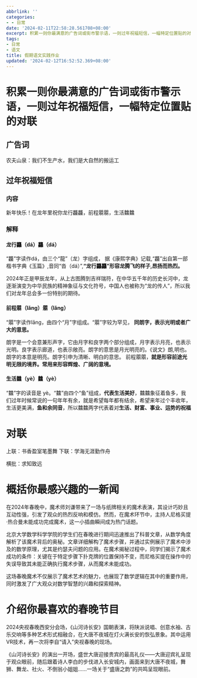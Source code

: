 ```yaml
---
abbrlink: ''
categories:
- - 日常
date: '2024-02-11T22:58:28.561708+08:00'
excerpt: 积累一则你最满意的广告词或街市警示语，一则过年祝福短信，一幅特定位置贴的对联 广告词 农夫山泉：我们不生产水，我们是大自然的搬运工 过年祝福短信 新年快乐！在龙年里祝你龙行龘龘，前程朤朤，生活䲜䲜 对联 上联：书香盈室笔墨舞 下联：学海无涯勤作舟 横批：求知致远 
tags:
- 日常
- 语文
title: 假期语文实践作业
updated: '2024-02-12T16:52:52.369+08:00'
---
```

# 积累一则你最满意的广告词或街市警示语，一则过年祝福短信，一幅特定位置贴的对联

## 广告词

农夫山泉：我们不生产水，我们是大自然的搬运工

## 过年祝福短信

### 内容

新年快乐！在龙年里祝你龙行龘龘，前程朤朤，生活䲜䲜

### 解释

#### 龙行龘（dá）龘（dá）

“龘”字读作dá，由三个“龍”（龙）字组成， 据《康熙字典》记载,“龘”出自第一部楷书字典《玉篇》,音同“沓（dá）”,**“龙行龘龘”形容龙腾飞的样子,昂扬而热烈。**

2024年正是甲辰龙年，从上古图腾到吉祥瑞符，在中华五千年的历史长河中，龙逐渐演变为中华民族的精神象征与文化符号，中国人也被称为“龙的传人”，所以我们对龙年总会多一份特别的期待。

#### 前程朤（lǎng）朤（lǎng）

“朤”字读作lǎng，由四个“月”字组成。“朤”字较为罕见， **同朗字，表示光明或者广大的意思。**

朗字是一个会意兼形声字，它由月字和良字两个部分组成，月字表示月亮，也表示光明。良字表示廊道，也表示敞亮。朗字的意思是月光明亮的。《说文》朗,明也。朗字的本意是明亮。朗字引申为清晰、明白的意思。 前程朤朤，**就是形容前途光明无限的境界。常用来形容辉煌、广阔的意境。**

#### 生活䲜（yè）䲜（yè）

“䲜”字的读音是 yè。“䲜”由四个“鱼”组成，**代表生活美好**，䲜䲜象征着鱼多，我们过年时候常说的一句年年有余，就是希望每年都有结余，希望来年过个丰收年，生活更美满，**鱼和余同音**，所以䲜䲜两字代表着对**生活、财富、事业、运势的祝福**

# 对联

上联：书香盈室笔墨舞 下联：学海无涯勤作舟

横批：求知致远

# 概括你最感兴趣的一新闻

在2024年春晚中，魔术师刘谦带来了一场与纸牌相关的魔术表演，其设计巧妙且互动性强，引发了观众的热烈反响和模仿。然而，在魔术环节中，主持人尼格买提·热合曼未能成功完成魔术，这一小插曲瞬间成为热门话题。

北京大学数学科学学院的学生们在春晚进行期间迅速推出了科普文章，从数学角度解析了该魔术背后的奥秘。文章详细解构了魔术步骤，并通过实例展示了魔术中涉及的数学原理，尤其是约瑟夫问题的应用。在魔术揭秘过程中，同学们揭示了魔术成功的条件：关键在于特定步骤下扑克牌的位置保持不变，而尼格买提在操作中的失误导致其未能正确执行魔术步骤，从而魔术未能成功。

这场春晚魔术不仅展示了魔术艺术的魅力，也展现了数学逻辑在其中的重要作用，同时激发了广大观众对数学智慧的兴趣和探索精神。

# 介绍你最喜欢的春晚节目

2024央视春晚西安分会场，《山河诗长安》国朝表演，将陕派说唱、创意水袖、古乐交响等多种艺术形式相融合，在大唐不夜城在灯火满长安的恢弘景象。其中运用VR技术，再一次将李自“请入”央视春晚的现场。

《山河诗长安》的演出一开场，盛世大唐迎接贵宾的最高礼仪——大唐迎宾礼呈现于观众眼前，随后跟着诗人李白的步伐进入长安城内，画面来到大唐不夜城，舞狮、舞龙、社火、不倒翁小姐姐……一场关于“盛唐之韵”的共鸣呈现眼前。
